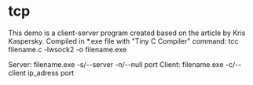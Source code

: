 # tcp
This demo is a client-server program created based on the article by Kris Kaspersky.
Compiled in *.exe file with "Tiny C Compiler" command: tcc filename.c -lwsock2 -o filename.exe

Server: filename.exe -s/--server -n/--null port
Client: filename.exe -c/--client ip_adress port

